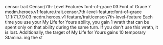 <ability>
  <metadata>
    <class>censor</class>
    <feature_type>trait</feature_type>
    <file_dpath>Censor/7th-Level Features</file_dpath>
    <item_id>font-of-grace</item_id>
    <item_index>03</item_index>
    <item_name>Font of Grace</item_name>
    <level>7</level>
    <scc>mcdm.heroes.v1:feature.trait.censor.7th-level-feature:font-of-grace</scc>
    <scdc>1.1.1:7.1.7.9:03</scdc>
    <source>mcdm.heroes.v1</source>
    <type>feature/trait/censor/7th-level-feature</type>
  </metadata>
  <effects>
    <effect type="mundane">Each time you use your My Life for Yours ability, you gain 1 wrath that can be spent only on that ability during the same turn. If you don&apos;t use this wrath, it is lost. Additionally, the target of My Life for Yours gains 10 temporary Stamina.
ing the st</effect>
  </effects>
</ability>
